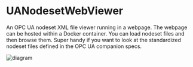 # UANodesetWebViewer
An OPC UA nodeset XML file viewer running in a webpage. The webpage can be hosted within a Docker container. You can load nodeset files and then browse them. Super handy if you want to look at the standardized nodeset files defined in the OPC UA companion specs.

![diagram](https://user-images.githubusercontent.com/47734341/117052181-b3f59000-ad17-11eb-834a-07dd75138558.png)
